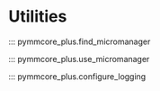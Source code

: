 # Utilities

::: pymmcore_plus.find_micromanager

::: pymmcore_plus.use_micromanager

::: pymmcore_plus.configure_logging
